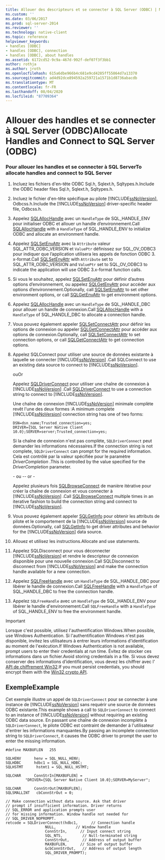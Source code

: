 ```yaml
---
title: Allouer des descripteurs et se connecter à SQL Server (ODBC) | Microsoft Docs
ms.custom: ''
ms.date: 03/06/2017
ms.prod: sql-server-2014
ms.reviewer: ''
ms.technology: native-client
ms.topic: reference
helpviewer_keywords:
- handles [ODBC]
- handles [ODBC], connection
- handles [ODBC], about handles
ms.assetid: 6172cd52-9c9a-467d-992f-def07f3f3bb1
author: rothja
ms.author: jroth
ms.openlocfilehash: 615a6dbe966b4c681e9cd4285ff55864d7a13370
ms.sourcegitcommit: ad4d92dce894592a259721a1571b1d8736abacdb
ms.translationtype: MT
ms.contentlocale: fr-FR
ms.lasthandoff: 08/04/2020
ms.locfileid: "87709364"
---
```

# <a name="allocate-handles-and-connect-to-sql-server-odbc"></a><span data-ttu-id="23656-102">Allouer des handles et se connecter à SQL Server (ODBC)</span><span class="sxs-lookup"><span data-stu-id="23656-102">Allocate Handles and Connect to SQL Server (ODBC)</span></span>
    
### <a name="to-allocate-handles-and-connect-to-sql-server"></a><span data-ttu-id="23656-103">Pour allouer les handles et se connecter à SQL Server</span><span class="sxs-lookup"><span data-stu-id="23656-103">To allocate handles and connect to SQL Server</span></span>  
  
1.  <span data-ttu-id="23656-104">Incluez les fichiers d'en-tête ODBC Sql.h, Sqlext.h, Sqltypes.h.</span><span class="sxs-lookup"><span data-stu-id="23656-104">Include the ODBC header files Sql.h, Sqlext.h, Sqltypes.h.</span></span>  
  
2.  <span data-ttu-id="23656-105">Incluez le fichier d'en-tête spécifique au pilote [!INCLUDE[ssNoVersion](../../includes/ssnoversion-md.md)], Odbcss.h.</span><span class="sxs-lookup"><span data-stu-id="23656-105">Include the [!INCLUDE[ssNoVersion](../../includes/ssnoversion-md.md)] driver-specific header file, Odbcss.h.</span></span>  
  
3.  <span data-ttu-id="23656-106">Appelez [SQLAllocHandle](https://go.microsoft.com/fwlink/?LinkId=58396) avec un `HandleType` de SQL_HANDLE_ENV pour initialiser ODBC et allouer un handle d’environnement.</span><span class="sxs-lookup"><span data-stu-id="23656-106">Call [SQLAllocHandle](https://go.microsoft.com/fwlink/?LinkId=58396) with a `HandleType` of SQL_HANDLE_ENV to initialize ODBC and allocate an environment handle.</span></span>  
  
4.  <span data-ttu-id="23656-107">Appelez [SQLSetEnvAttr](../native-client-odbc-api/sqlsetenvattr.md) avec la `Attribute` valeur SQL_ATTR_ODBC_VERSION et `ValuePtr` définissez sur SQL_OV_ODBC3 pour indiquer que l’application utilisera les appels de fonction ODBC 3. x-format.</span><span class="sxs-lookup"><span data-stu-id="23656-107">Call [SQLSetEnvAttr](../native-client-odbc-api/sqlsetenvattr.md) with `Attribute` set to SQL_ATTR_ODBC_VERSION and `ValuePtr` set to SQL_OV_ODBC3 to indicate the application will use ODBC 3.x-format function calls.</span></span>  
  
5.  <span data-ttu-id="23656-108">Si vous le souhaitez, appelez [SQLSetEnvAttr](../native-client-odbc-api/sqlsetenvattr.md) pour définir d’autres options d’environnement, ou appelez [SQLGetEnvAttr](https://go.microsoft.com/fwlink/?LinkId=58403) pour accéder aux options d’environnement.</span><span class="sxs-lookup"><span data-stu-id="23656-108">Optionally, call [SQLSetEnvAttr](../native-client-odbc-api/sqlsetenvattr.md) to set other environment options, or call [SQLGetEnvAttr](https://go.microsoft.com/fwlink/?LinkId=58403) to get environment options.</span></span>  
  
6.  <span data-ttu-id="23656-109">Appelez [SQLAllocHandle](https://go.microsoft.com/fwlink/?LinkId=58396) avec un `HandleType` de SQL_HANDLE_DBC pour allouer un handle de connexion.</span><span class="sxs-lookup"><span data-stu-id="23656-109">Call [SQLAllocHandle](https://go.microsoft.com/fwlink/?LinkId=58396) with a `HandleType` of SQL_HANDLE_DBC to allocate a connection handle.</span></span>  
  
7.  <span data-ttu-id="23656-110">Vous pouvez également appeler [SQLSetConnectAttr](../native-client-odbc-api/sqlsetconnectattr.md) pour définir les options de connexion ou appeler [SQLGetConnectAttr](../native-client-odbc-api/sqlgetconnectattr.md) pour accéder aux options de connexion.</span><span class="sxs-lookup"><span data-stu-id="23656-110">Optionally, call [SQLSetConnectAttr](../native-client-odbc-api/sqlsetconnectattr.md) to set connection options, or call [SQLGetConnectAttr](../native-client-odbc-api/sqlgetconnectattr.md) to get connection options.</span></span>  
  
8.  <span data-ttu-id="23656-111">Appelez SQLConnect pour utiliser une source de données existante à laquelle se connecter [!INCLUDE[ssNoVersion](../../includes/ssnoversion-md.md)] .</span><span class="sxs-lookup"><span data-stu-id="23656-111">Call SQLConnect to use an existing data source to connect to [!INCLUDE[ssNoVersion](../../includes/ssnoversion-md.md)].</span></span>  
  
     <span data-ttu-id="23656-112">ou</span><span class="sxs-lookup"><span data-stu-id="23656-112">Or</span></span>  
  
     <span data-ttu-id="23656-113">Appelez [SQLDriverConnect](../native-client-odbc-api/sqldriverconnect.md) pour utiliser une chaîne de connexion à [!INCLUDE[ssNoVersion](../../includes/ssnoversion-md.md)] .</span><span class="sxs-lookup"><span data-stu-id="23656-113">Call [SQLDriverConnect](../native-client-odbc-api/sqldriverconnect.md) to use a connection string to connect to [!INCLUDE[ssNoVersion](../../includes/ssnoversion-md.md)].</span></span>  
  
     <span data-ttu-id="23656-114">Une chaîne de connexion [!INCLUDE[ssNoVersion](../../includes/ssnoversion-md.md)] minimale complète revêt l'une des deux formes :</span><span class="sxs-lookup"><span data-stu-id="23656-114">A minimum complete [!INCLUDE[ssNoVersion](../../includes/ssnoversion-md.md)] connection string has one of two forms:</span></span>  
  
    ```  
    DSN=dsn_name;Trusted_connection=yes;  
    DRIVER={SQL Server Native Client 10.0};SERVER=server;Trusted_connection=yes;  
    ```  
  
     <span data-ttu-id="23656-115">Si la chaîne de connexion n'est pas complète, `SQLDriverConnect` peut demander les informations nécessaires.</span><span class="sxs-lookup"><span data-stu-id="23656-115">If the connection string is not complete, `SQLDriverConnect` can prompt for the required information.</span></span> <span data-ttu-id="23656-116">Cela est contrôlé par la valeur spécifiée pour le paramètre *DriverCompletion* .</span><span class="sxs-lookup"><span data-stu-id="23656-116">This is controlled by the value specified for the *DriverCompletion* parameter.</span></span>  
  
     <span data-ttu-id="23656-117">\- ou -</span><span class="sxs-lookup"><span data-stu-id="23656-117">\- or -</span></span>  
  
     <span data-ttu-id="23656-118">Appelez plusieurs fois [SQLBrowseConnect](../native-client-odbc-api/sqlbrowseconnect.md) de manière itérative pour créer la chaîne de connexion et vous connecter à [!INCLUDE[ssNoVersion](../../includes/ssnoversion-md.md)] .</span><span class="sxs-lookup"><span data-stu-id="23656-118">Call [SQLBrowseConnect](../native-client-odbc-api/sqlbrowseconnect.md) multiple times in an iterative fashion to build the connection string and connect to [!INCLUDE[ssNoVersion](../../includes/ssnoversion-md.md)].</span></span>  
  
9. <span data-ttu-id="23656-119">Vous pouvez également appeler [SQLGetInfo](../native-client-odbc-api/sqlgetinfo.md) pour obtenir les attributs de pilote et le comportement de la [!INCLUDE[ssNoVersion](../../includes/ssnoversion-md.md)] source de données.</span><span class="sxs-lookup"><span data-stu-id="23656-119">Optionally, call [SQLGetInfo](../native-client-odbc-api/sqlgetinfo.md) to get driver attributes and behavior for the [!INCLUDE[ssNoVersion](../../includes/ssnoversion-md.md)] data source.</span></span>  
  
10. <span data-ttu-id="23656-120">Allouez et utilisez les instructions.</span><span class="sxs-lookup"><span data-stu-id="23656-120">Allocate and use statements.</span></span>  
  
11. <span data-ttu-id="23656-121">Appelez SQLDisconnect pour vous déconnecter [!INCLUDE[ssNoVersion](../../includes/ssnoversion-md.md)] et rendre le descripteur de connexion disponible pour une nouvelle connexion.</span><span class="sxs-lookup"><span data-stu-id="23656-121">Call SQLDisconnect to disconnect from [!INCLUDE[ssNoVersion](../../includes/ssnoversion-md.md)] and make the connection handle available for a new connection.</span></span>  
  
12. <span data-ttu-id="23656-122">Appelez [SQLFreeHandle](../native-client-odbc-api/sqlfreehandle.md) avec un `HandleType` de SQL_HANDLE_DBC pour libérer le handle de connexion.</span><span class="sxs-lookup"><span data-stu-id="23656-122">Call [SQLFreeHandle](../native-client-odbc-api/sqlfreehandle.md) with a `HandleType` of SQL_HANDLE_DBC to free the connection handle.</span></span>  
  
13. <span data-ttu-id="23656-123">Appelez `SQLFreeHandle` avec un `HandleType` de SQL_HANDLE_ENV pour libérer le handle d'environnement.</span><span class="sxs-lookup"><span data-stu-id="23656-123">Call `SQLFreeHandle` with a `HandleType` of SQL_HANDLE_ENV to free the environment handle.</span></span>  
  
> [!IMPORTANT]  
>  <span data-ttu-id="23656-124">Lorsque c'est possible, utilisez l'authentification Windows.</span><span class="sxs-lookup"><span data-stu-id="23656-124">When possible, use Windows Authentication.</span></span> <span data-ttu-id="23656-125">Si l'authentification Windows n'est pas disponible, invitez les utilisateurs à entrer leurs informations d'identification au moment de l'exécution.</span><span class="sxs-lookup"><span data-stu-id="23656-125">If Windows Authentication is not available, prompt users to enter their credentials at run time.</span></span> <span data-ttu-id="23656-126">Évitez de stocker ces informations dans un fichier.</span><span class="sxs-lookup"><span data-stu-id="23656-126">Avoid storing credentials in a file.</span></span> <span data-ttu-id="23656-127">Si vous devez conserver des informations d’identification, vous devez les chiffrer avec l' [API de chiffrement Win32](https://go.microsoft.com/fwlink/?LinkId=64532).</span><span class="sxs-lookup"><span data-stu-id="23656-127">If you must persist credentials, you should encrypt them with the [Win32 crypto API](https://go.microsoft.com/fwlink/?LinkId=64532).</span></span>  
  
## <a name="example"></a><span data-ttu-id="23656-128">Exemple</span><span class="sxs-lookup"><span data-stu-id="23656-128">Example</span></span>  
 <span data-ttu-id="23656-129">Cet exemple illustre un appel de `SQLDriverConnect` pour se connecter à une instance de [!INCLUDE[ssNoVersion](../../includes/ssnoversion-md.md)] sans requérir une source de données ODBC existante.</span><span class="sxs-lookup"><span data-stu-id="23656-129">This example shows a call to `SQLDriverConnect` to connect to an instance of [!INCLUDE[ssNoVersion](../../includes/ssnoversion-md.md)] without requiring an existing ODBC data source.</span></span> <span data-ttu-id="23656-130">En passant une chaîne de connexion incomplète à `SQLDriverConnect`, le pilote ODBC est contraint de demander à l'utilisateur d'entrer les informations manquantes.</span><span class="sxs-lookup"><span data-stu-id="23656-130">By passing an incomplete connection string to `SQLDriverConnect`, it causes the ODBC driver to prompt the user to enter the missing information.</span></span>  
  
```  
#define MAXBUFLEN   255  
  
SQLHENV      henv = SQL_NULL_HENV;  
SQLHDBC      hdbc1 = SQL_NULL_HDBC;  
SQLHSTMT      hstmt1 = SQL_NULL_HSTMT;  
  
SQLCHAR      ConnStrIn[MAXBUFLEN] =  
         "DRIVER={SQL Server Native Client 10.0};SERVER=MyServer";  
  
SQLCHAR      ConnStrOut[MAXBUFLEN];  
SQLSMALLINT   cbConnStrOut = 0;  
  
// Make connection without data source. Ask that driver   
// prompt if insufficient information. Driver returns  
// SQL_ERROR and application prompts user  
// for missing information. Window handle not needed for  
// SQL_DRIVER_NOPROMPT.  
retcode = SQLDriverConnect(hdbc1,      // Connection handle  
                  NULL,         // Window handle  
                  ConnStrIn,      // Input connect string  
                  SQL_NTS,         // Null-terminated string  
                  ConnStrOut,      // Address of output buffer  
                  MAXBUFLEN,      // Size of output buffer  
                  &cbConnStrOut,   // Address of output length  
                  SQL_DRIVER_PROMPT);  
```  
  
  
